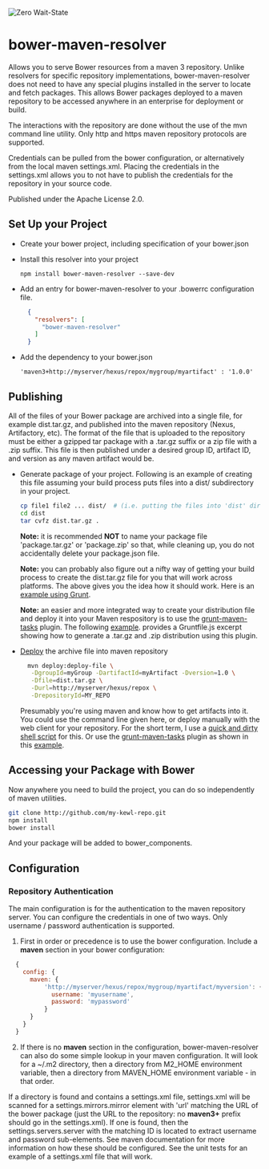 ![Zero Wait-State](https://www.zerowait-state.com/hs-fs/hubfs/ZWS_logotag_2016_H_GrayOrange_RGB.png)

# bower-maven-resolver

Allows you to serve Bower resources from a maven 3 repository.  Unlike resolvers for specific repository implementations, bower-maven-resolver does not need to have any special plugins installed in the server to locate and fetch packages.  This allows Bower packages deployed to a maven repository to be accessed anywhere in an enterprise for deployment or build.

The interactions with the repository are done without the use of the mvn command line utility.  Only http and https maven repository protocols are supported.

Credentials can be pulled from the bower configuration, or alternatively from the local maven settings.xml.  Placing the credentials in the settings.xml allows you to not have to publish the credentials for the repository in your source code.

Published under the Apache License 2.0.

## Set Up your Project

* Create your bower project, including specification of your bower.json

* Install this resolver into your project

  ``` npm install bower-maven-resolver --save-dev ```

* Add an entry for bower-maven-resolver to your .bowerrc configuration file.

  ```json
    {
      "resolvers": [
        "bower-maven-resolver"
      ]
    }
  ```

* Add the dependency to your bower.json

  ``` 'maven3+http://myserver/hexus/repox/mygroup/myartifact' : '1.0.0' ```

## Publishing

All of the files of your Bower package are archived into a single file, for example dist.tar.gz, and published into the maven repository (Nexus, Artifactory, etc).  The format of the file that is uploaded to the repository must be either a gzipped tar package with a .tar.gz suffix or a zip file with a .zip suffix.  This file is then published under a desired group ID, artifact ID, and version as any maven artifact would be.

* Generate package of your project.  Following is an example of creating this file assuming your build process puts files into a dist/ subdirectory in your project.

  ```sh
  cp file1 file2 ... dist/  # (i.e. putting the files into 'dist' directory)
  cd dist
  tar cvfz dist.tar.gz .
  ```
  
  **Note:** it is recommended **NOT** to name your package file 'package.tar.gz' or 'package.zip' so that, while cleaning up, you do not accidentally delete your package.json file.
  
  **Note:** you can probably also figure out a nifty way of getting your build process to create the dist.tar.gz file for you that will work across platforms.  The above gives you the idea how it should work.  Here is an [example using Grunt](doc/create-package-with-grunt.md).

  **Note:** an easier and more integrated way to create your distribution file and deploy it into your Maven respository is to use the [grunt-maven-tasks](https://github.com/smh/grunt-maven-tasks) plugin.  The following [example](doc/create-package-with-grunt-maven-tasks.md). provides a Gruntfile.js excerpt showing how to generate a .tar.gz and .zip distribution using this plugin.

* [Deploy](https://maven.apache.org/plugins/maven-deploy-plugin/deploy-file-mojo.html) the archive file into maven repository

  ```sh
    mvn deploy:deploy-file \
     -DgroupId=myGroup -DartifactId=myArtifact -Dversion=1.0 \
     -Dfile=dist.tar.gz \
     -Durl=http://myserver/hexus/repox \
     -DrepositoryId=MY_REPO
   ```

  Presumably you're using maven and know how to get artifacts into it.  You could use the command line given here, or deploy manually with the web client for your repository.  For the short term, I use a [quick and dirty shell script](doc/sample-shell-deploy.md) for this.  Or use the [grunt-maven-tasks](https://github.com/smh/grunt-maven-tasks) plugin as shown in this [example](doc/create-package-with-grunt-maven-tasks.md).

## Accessing your Package with Bower

Now anywhere you need to build the project, you can do so independently of maven utilities.

```sh
git clone http://github.com/my-kewl-repo.git
npm install
bower install
```

And your package will be added to bower_components.

## Configuration

### Repository Authentication

The main configuration is for the authentication to the maven repository server.  You can configure the credentials in one of two ways.  Only username / password authentication is supported.

1. First in order or precedence is to use the bower configuration.  Include a **maven** section in your bower configuration:

  ```javascript
    {
      config: {
        maven: {
	        'http://myserver/hexus/repox/mygroup/myartifact/myversion': {
	          username: 'myusername',
	          password: 'mypassword'
	        }
        }
      }
    }
  ```

2. If there is no **maven** section in the configuration, bower-maven-resolver can also do some simple lookup in your maven configuration.  It will look for a ~/.m2 directory, then a directory from M2\_HOME environment variable, then a directory from MAVEN\_HOME environment variable - in that order.

  If a directory is found and contains a settings.xml file, settings.xml will be scanned for a settings.mirrors.mirror element with 'url' matching the URL of the bower package (just the URL to the repository: no **maven3+** prefix should go in the settings.xml).  If one is found, then the settings.servers.server with the matching ID is located to extract username and password sub-elements.  See maven documentation for more information on how these should be configured.  See the unit tests for an example of a settings.xml file that will work.
